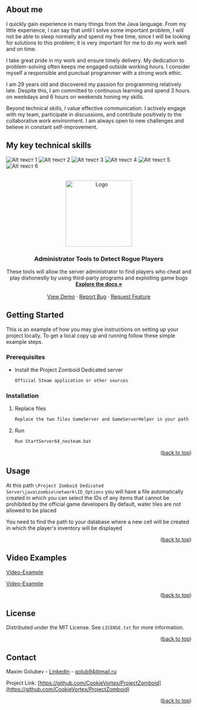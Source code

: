 <!-- Improved compatibility of back to top link: See: https://github.com/othneildrew/Best-README-Template/pull/73 -->


## About me

I quickly gain experience in many things from the Java language. From my little experience, I can say that until I solve some important problem, I will not be able to sleep normally and spend my free time, since I will be looking for solutions to this problem; it is very important for me to do my work well and on time.

I take great pride in my work and ensure timely delivery. My dedication to problem-solving often keeps me engaged outside working hours. I consider myself a responsible and punctual programmer with a strong work ethic.

I am 29 years old and discovered my passion for programming relatively late. Despite this, I am committed to continuous learning and spend 3 hours on weekdays and 6 hours on weekends honing my skills. 

Beyond technical skills, I value effective communication. I actively engage with my team, participate in discussions, and contribute positively to the collaborative work environment.
I am always open to new challenges and believe in constant self-improvement.

## My key technical skills
![Alt текст 1](https://camo.githubusercontent.com/924446ea65193e79f9c710d414c2bdeaeb5f7a41714b1d4c3e1b83fc6db4907d/68747470733a2f2f696d672e736869656c64732e696f2f62616467652f4a6176612d4544384230303f7374796c653d666f722d7468652d6261646765266c6f676f3d6f70656e6a646b266c6f676f436f6c6f723d7768697465)
![Alt текст 2](https://camo.githubusercontent.com/4bde567a4772f994f22418e4505a1ac8dc6e6219100251aa79b7279e02c8bb07/68747470733a2f2f696d672e736869656c64732e696f2f62616467652f537072696e672d3644423333463f7374796c653d666f722d7468652d6261646765266c6f676f3d737072696e67266c6f676f436f6c6f723d7768697465)
![Alt текст 3](https://camo.githubusercontent.com/770dc0d5bff8e3849434d5559707f1f515ba5c33b4f42f654aaa67889cb00d90/68747470733a2f2f696d672e736869656c64732e696f2f62616467652f48696265726e6174652d3539363636433f7374796c653d666f722d7468652d6261646765266c6f676f3d48696265726e617465266c6f676f436f6c6f723d7768697465)
![Alt текст 4](https://camo.githubusercontent.com/988b23566a8e239f9717abbed64d36834115c8a8c7082a71c358e04f47f8398c/68747470733a2f2f696d672e736869656c64732e696f2f62616467652f4d7953514c2d3030303030463f7374796c653d666f722d7468652d6261646765266c6f676f3d6d7973716c266c6f676f436f6c6f723d7768697465)
![Alt текст 5](https://camo.githubusercontent.com/281c069a2703e948b536500b9fd808cb4fb2496b3b66741db4013a2c89e91986/68747470733a2f2f696d672e736869656c64732e696f2f62616467652f506f737467726553514c2d3331363139323f7374796c653d666f722d7468652d6261646765266c6f676f3d706f737467726573716c266c6f676f436f6c6f723d7768697465)
![Alt текст 6](https://camo.githubusercontent.com/06c6858186510906c21d8c951168d55d976d7dfb9176ed6125c55b8a7de0baae/68747470733a2f2f696d672e736869656c64732e696f2f62616467652f4749542d4534344333303f7374796c653d666f722d7468652d6261646765266c6f676f3d676974266c6f676f436f6c6f723d7768697465)


<!-- PROJECT LOGO -->
<br />
<div align="center">
  <a href="https://github.com/github_username/repo_name">
    <img src="https://friconix.com/png/fi-cnsuxx-java.png" alt="Logo" width="180" height="180">
  </a>

<h3 align="center">Administrator Tools to Detect Rogue Players</h3>

  <p align="center">
    These tools will allow the server administrator to find players who cheat and play dishonestly by using third-party programs and exploiting game bugs
    <br />
    <a href="https://github.com/CookieVortex/ProjectZomboid"><strong>Explore the docs »</strong></a>
    <br />
    <br />
    <a href="https://github.com/CookieVortex/ProjectZomboid">View Demo</a>
    ·
    <a href="https://github.com/CookieVortex/ProjectZomboid">Report Bug</a>
    ·
    <a href="https://github.com/CookieVortex/ProjectZomboid">Request Feature</a>
  </p>
</div>



<!-- GETTING STARTED -->
## Getting Started

This is an example of how you may give instructions on setting up your project locally.
To get a local copy up and running follow these simple example steps.

### Prerequisites


* Install the Project Zomboid Dedicated server
  ```sh
  Official Steam application or other sources
  ```

### Installation

1. Replace files
   ```sh
   Replace the two files GameServer and GameServerHelper in your path Project Zomboid Dedicated Server\java\zombie\network
   ```
3. Run
   ```sh
   Run StartServer64_nosteam.bat
   ```
<p align="right">(<a href="#readme-top">back to top</a>)</p>



<!-- USAGE EXAMPLES -->
## Usage

At this path ```\Project Zomboid Dedicated Server\java\zombie\network\ID_Options``` you will have a file automatically created in which you can select the IDs of any items that cannot be prohibited by the official game developers
By default, water tiles are not allowed to be placed


You need to find the path to your database where a new cell will be created in which the player's inventory will be displayed

<p align="right">(<a href="#readme-top">back to top</a>)</p>


<!-- CONTRIBUTING -->
## Video Examples

[Video-Example](https://github.com/CookieVortex/ProjectZomboid/assets/24642100/d094bdb2-0657-4394-878c-2e79997b4d09)

[Video-Example](https://github.com/CookieVortex/ProjectZomboid/assets/24642100/4c5cef94-77ab-48a4-89d1-9ae248628d63)

<p align="right">(<a href="#readme-top">back to top</a>)</p>



<!-- LICENSE -->
## License

Distributed under the MIT License. See `LICENSE.txt` for more information.

<p align="right">(<a href="#readme-top">back to top</a>)</p>



<!-- CONTACT -->
## Contact

Maxim Golubev - [LinkedIn](https://www.linkedin.com/in/maxim-golubev-128b24260/) - golub94@mail.ru

Project Link: [https://github.com/CookieVortex/ProjectZomboid](https://github.com/CookieVortex/ProjectZomboid)

<p align="right">(<a href="#readme-top">back to top</a>)</p>


